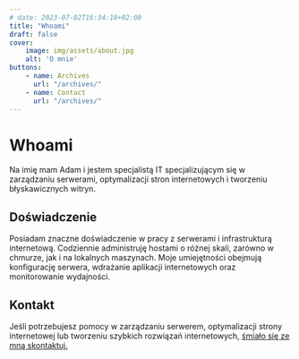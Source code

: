 ```yaml
---
# date: 2023-07-02T16:34:18+02:00
title: "Whoami"
draft: false
cover:
    image: img/assets/about.jpg
    alt: 'O mnie'
buttons:
    - name: Archives
      url: "/archives/"
    - name: Contact
      url: "/archives/"
---
```


# Whoami

Na imię mam Adam i jestem specjalistą IT specjalizującym się w zarządzaniu serwerami, optymalizacji stron internetowych i tworzeniu błyskawicznych witryn.

## Doświadczenie

Posiadam znaczne doświadczenie w pracy z serwerami i infrastrukturą internetową. Codziennie administruję hostami o różnej skali, zarówno w chmurze, jak i na lokalnych maszynach. Moje umiejętności obejmują konfigurację serwera, wdrażanie aplikacji internetowych oraz monitorowanie wydajności.

## Kontakt

Jeśli potrzebujesz pomocy w zarządzaniu serwerem, optymalizacji strony internetowej lub tworzeniu szybkich rozwiązań internetowych, [śmiało się ze mną skontaktuj.](https://szulinek.pl/pl/contact/)

